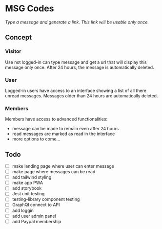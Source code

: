 # MSG Codes

_Type a message and generate a link. This link will be usable only once._

## Concept

### Visitor

Use not logged-in can type message and get a url that will display this message only once. After 24 hours, the message is automatically deleted.

### User

Logged-in users have access to an interface showing a list of all there unread messages. Messages older than 24 hours are automatically deleted.

### Members

Members have access to advanced functionalities:
- message can be made to remain even after 24 hours
- read messages are marked as read in the interface
- more options to come...

## Todo

- [ ] make landing page where user can enter message
- [ ] make page where messages can be read
- [ ] add tailwind styling
- [ ] make app PWA
- [ ] add storybook
- [ ] Jest unit testing
- [ ] testing-library component testing
- [ ] GraphQl connect to API
- [ ] add loggin
- [ ] add user admin panel
- [ ] add Paypal membership
